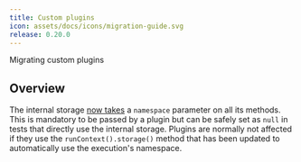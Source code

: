 ```yaml
---
title: Custom plugins
icon: assets/docs/icons/migration-guide.svg
release: 0.20.0
---
```


Migrating custom plugins

## Overview

The internal storage [now takes](https://github.com/kestra-io/kestra/pull/6022) a `namespace` parameter on all its methods. This is mandatory to be passed by a plugin but can be safely set as `null` in tests that directly use the internal storage. Plugins are normally not affected if they use the `runContext().storage()` method that has been updated to automatically use the execution's namespace.
